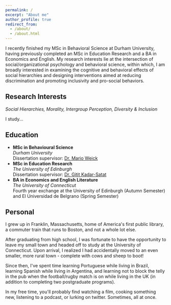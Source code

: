 ```yaml
---
permalink: /
excerpt: "About me"
author_profile: true
redirect_from: 
  - /about/
  - /about.html
---
```


I recently finished my MSc in Behavioral Science at Durham University, having previously completed an MSc in Education Research and a BA in Economics and English. My research interests lie at the intersection of social/organizational psychology and behavioral science, within which, I am broadly interested in examining the cognitive and behavioral effects of social hierarchies and designing interventions aimed at reducing discrimination and promoting inclusivity and pro-social behaviors. 

## Research Interests

*Social Hierarchies, Morality, Intergroup Perception, Diversity & Inclusion*

I study...

## Education

- **MSc in Behavioural Science**  
  *Durham University*  
  Dissertation supervisor: [Dr. Mario Weick](https://www.dur.ac.uk/directory/profile/?id=17402)
- **MSc in Education Research**  
 *The University of Edinburgh*  
  Dissertation supervisor: [Dr. Gitit Kadar-Satat](https://warwick.ac.uk/fac/sci/psych/people/kadar-satat/)
- **BA in Economics and English Literature**  
  *The University of Connecticut*  
  Fourth year exchange at the University of Edinburgh (Autumn Semester) and El Universidad de Belgrano (Spring Semester)

## Personal

I grew up in Franklin, Massachusetts, home of America's first public library, a commuter train that runs to Boston, and not a whole lot else. 

After graduating from high school, I was fortunate to have the opportunity to leave my small town and headed off to study at the University of Connecticut. Upon arrival, I realized I had accidentally moved to an even smaller, more rural town - complete with cows and sheep to boot!

Since then, I've spent time learning Portuguese while living in Brazil, learning Spanish while living in Argentina, and learning not to block the telly in the pub when the football/rugby match is on while living in the UK (in addition to completing two postgraduate programs).

In my free time, you'll probably find watching a film, cooking something new, listening to a podcast, or lurking on twitter. Sometimes, all at once.
